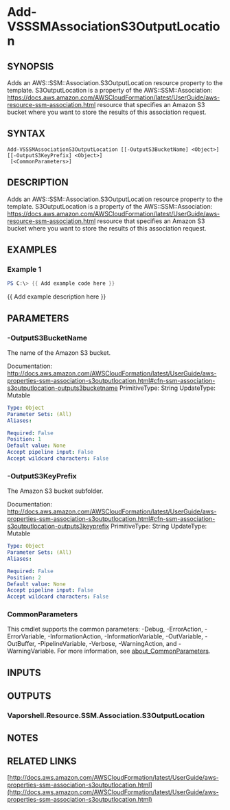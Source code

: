 # Add-VSSSMAssociationS3OutputLocation

## SYNOPSIS
Adds an AWS::SSM::Association.S3OutputLocation resource property to the template.
S3OutputLocation is a property of the AWS::SSM::Association: https://docs.aws.amazon.com/AWSCloudFormation/latest/UserGuide/aws-resource-ssm-association.html resource that specifies an Amazon S3 bucket where you want to store the results of this association request.

## SYNTAX

```
Add-VSSSMAssociationS3OutputLocation [[-OutputS3BucketName] <Object>] [[-OutputS3KeyPrefix] <Object>]
 [<CommonParameters>]
```

## DESCRIPTION
Adds an AWS::SSM::Association.S3OutputLocation resource property to the template.
S3OutputLocation is a property of the AWS::SSM::Association: https://docs.aws.amazon.com/AWSCloudFormation/latest/UserGuide/aws-resource-ssm-association.html resource that specifies an Amazon S3 bucket where you want to store the results of this association request.

## EXAMPLES

### Example 1
```powershell
PS C:\> {{ Add example code here }}
```

{{ Add example description here }}

## PARAMETERS

### -OutputS3BucketName
The name of the Amazon S3 bucket.

Documentation: http://docs.aws.amazon.com/AWSCloudFormation/latest/UserGuide/aws-properties-ssm-association-s3outputlocation.html#cfn-ssm-association-s3outputlocation-outputs3bucketname
PrimitiveType: String
UpdateType: Mutable

```yaml
Type: Object
Parameter Sets: (All)
Aliases:

Required: False
Position: 1
Default value: None
Accept pipeline input: False
Accept wildcard characters: False
```

### -OutputS3KeyPrefix
The Amazon S3 bucket subfolder.

Documentation: http://docs.aws.amazon.com/AWSCloudFormation/latest/UserGuide/aws-properties-ssm-association-s3outputlocation.html#cfn-ssm-association-s3outputlocation-outputs3keyprefix
PrimitiveType: String
UpdateType: Mutable

```yaml
Type: Object
Parameter Sets: (All)
Aliases:

Required: False
Position: 2
Default value: None
Accept pipeline input: False
Accept wildcard characters: False
```

### CommonParameters
This cmdlet supports the common parameters: -Debug, -ErrorAction, -ErrorVariable, -InformationAction, -InformationVariable, -OutVariable, -OutBuffer, -PipelineVariable, -Verbose, -WarningAction, and -WarningVariable. For more information, see [about_CommonParameters](http://go.microsoft.com/fwlink/?LinkID=113216).

## INPUTS

## OUTPUTS

### Vaporshell.Resource.SSM.Association.S3OutputLocation
## NOTES

## RELATED LINKS

[http://docs.aws.amazon.com/AWSCloudFormation/latest/UserGuide/aws-properties-ssm-association-s3outputlocation.html](http://docs.aws.amazon.com/AWSCloudFormation/latest/UserGuide/aws-properties-ssm-association-s3outputlocation.html)

